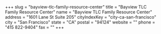 +++
slug = "bayview-tlc-family-resource-center"
title = "Bayview TLC Family Resource Center"
name = "Bayview TLC Family Resource Center"
address = "1601 Lane St Suite 205"
cityIndexKey = "city-ca-san-francisco"
city = "San Francisco"
state = "CA"
postal = "94124"
website = ""
phone = "415 822-9404"
fax = ""
+++
